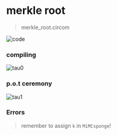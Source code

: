 # merkle root

> merkle_root.circom

![code](https://github.com/alienflip/zku/blob/main/week_1/Screenshot%20(29).png)

### compiling

![tau0](https://github.com/alienflip/zku/blob/main/week_1/Screenshot%20(30).png)

### p.o.t ceremony

![tau1](https://github.com/alienflip/zku/blob/main/week_1/Screenshot%20(34).png)

### Errors

> remember to assign `k` in `MiMCsponge`!
